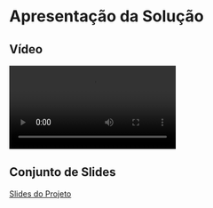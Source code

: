 # Apresentação da Solução

## Vídeo

<video src="" controls title="Apresentação da Solução"></video>

## Conjunto de Slides

[Slides do Projeto](Slides.pdf)